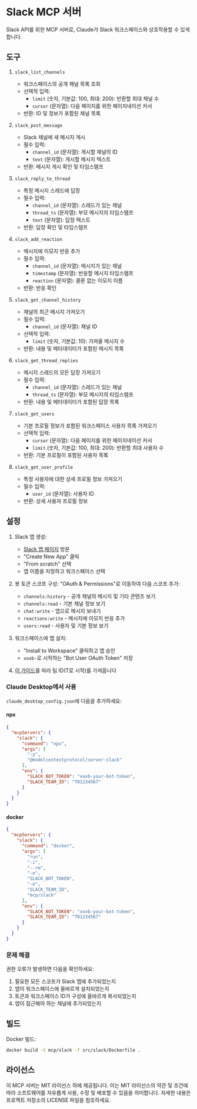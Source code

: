 # Slack MCP 서버

Slack API를 위한 MCP 서버로, Claude가 Slack 워크스페이스와 상호작용할 수 있게 합니다.

## 도구

1. `slack_list_channels`
   - 워크스페이스의 공개 채널 목록 조회
   - 선택적 입력:
     - `limit` (숫자, 기본값: 100, 최대: 200): 반환할 최대 채널 수
     - `cursor` (문자열): 다음 페이지를 위한 페이지네이션 커서
   - 반환: ID 및 정보가 포함된 채널 목록

2. `slack_post_message`
   - Slack 채널에 새 메시지 게시
   - 필수 입력:
     - `channel_id` (문자열): 게시할 채널의 ID
     - `text` (문자열): 게시할 메시지 텍스트
   - 반환: 메시지 게시 확인 및 타임스탬프

3. `slack_reply_to_thread`
   - 특정 메시지 스레드에 답장
   - 필수 입력:
     - `channel_id` (문자열): 스레드가 있는 채널
     - `thread_ts` (문자열): 부모 메시지의 타임스탬프
     - `text` (문자열): 답장 텍스트
   - 반환: 답장 확인 및 타임스탬프

4. `slack_add_reaction`
   - 메시지에 이모지 반응 추가
   - 필수 입력:
     - `channel_id` (문자열): 메시지가 있는 채널
     - `timestamp` (문자열): 반응할 메시지 타임스탬프
     - `reaction` (문자열): 콜론 없는 이모지 이름
   - 반환: 반응 확인

5. `slack_get_channel_history`
   - 채널의 최근 메시지 가져오기
   - 필수 입력:
     - `channel_id` (문자열): 채널 ID
   - 선택적 입력:
     - `limit` (숫자, 기본값: 10): 가져올 메시지 수
   - 반환: 내용 및 메타데이터가 포함된 메시지 목록

6. `slack_get_thread_replies`
   - 메시지 스레드의 모든 답장 가져오기
   - 필수 입력:
     - `channel_id` (문자열): 스레드가 있는 채널
     - `thread_ts` (문자열): 부모 메시지의 타임스탬프
   - 반환: 내용 및 메타데이터가 포함된 답장 목록


7. `slack_get_users`
   - 기본 프로필 정보가 포함된 워크스페이스 사용자 목록 가져오기
   - 선택적 입력:
     - `cursor` (문자열): 다음 페이지를 위한 페이지네이션 커서
     - `limit` (숫자, 기본값: 100, 최대: 200): 반환할 최대 사용자 수
   - 반환: 기본 프로필이 포함된 사용자 목록

8. `slack_get_user_profile`
   - 특정 사용자에 대한 상세 프로필 정보 가져오기
   - 필수 입력:
     - `user_id` (문자열): 사용자 ID
   - 반환: 상세 사용자 프로필 정보

## 설정

1. Slack 앱 생성:
   - [Slack 앱 페이지](https://api.slack.com/apps) 방문
   - "Create New App" 클릭
   - "From scratch" 선택
   - 앱 이름을 지정하고 워크스페이스 선택

2. 봇 토큰 스코프 구성:
   "OAuth & Permissions"로 이동하여 다음 스코프 추가:
   - `channels:history` - 공개 채널의 메시지 및 기타 콘텐츠 보기
   - `channels:read` - 기본 채널 정보 보기
   - `chat:write` - 앱으로 메시지 보내기
   - `reactions:write` - 메시지에 이모지 반응 추가
   - `users:read` - 사용자 및 기본 정보 보기

4. 워크스페이스에 앱 설치:
   - "Install to Workspace" 클릭하고 앱 승인
   - `xoxb-`로 시작하는 "Bot User OAuth Token" 저장

5. [이 가이드](https://slack.com/help/articles/221769328-Locate-your-Slack-URL-or-ID#find-your-workspace-or-org-id)를 따라 팀 ID(T로 시작)를 가져옵니다

### Claude Desktop에서 사용

`claude_desktop_config.json`에 다음을 추가하세요:

#### npx

```json
{
  "mcpServers": {
    "slack": {
      "command": "npx",
      "args": [
        "-y",
        "@modelcontextprotocol/server-slack"
      ],
      "env": {
        "SLACK_BOT_TOKEN": "xoxb-your-bot-token",
        "SLACK_TEAM_ID": "T01234567"
      }
    }
  }
}
```

#### docker

```json
{
  "mcpServers": {
    "slack": {
      "command": "docker",
      "args": [
        "run",
        "-i",
        "--rm",
        "-e",
        "SLACK_BOT_TOKEN",
        "-e",
        "SLACK_TEAM_ID",
        "mcp/slack"
      ],
      "env": {
        "SLACK_BOT_TOKEN": "xoxb-your-bot-token",
        "SLACK_TEAM_ID": "T01234567"
      }
    }
  }
}
```

### 문제 해결

권한 오류가 발생하면 다음을 확인하세요:
1. 필요한 모든 스코프가 Slack 앱에 추가되었는지
2. 앱이 워크스페이스에 올바르게 설치되었는지
3. 토큰과 워크스페이스 ID가 구성에 올바르게 복사되었는지
4. 앱이 접근해야 하는 채널에 추가되었는지

## 빌드

Docker 빌드:

```bash
docker build -t mcp/slack -f src/slack/Dockerfile .
```

## 라이선스

이 MCP 서버는 MIT 라이선스 하에 제공됩니다. 이는 MIT 라이선스의 약관 및 조건에 따라 소프트웨어를 자유롭게 사용, 수정 및 배포할 수 있음을 의미합니다. 자세한 내용은 프로젝트 저장소의 LICENSE 파일을 참조하세요.
